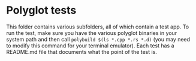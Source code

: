 # Polyglot tests

This folder contains various subfolders, all of which contain a test app. To run the test, make sure you have the various polyglot binaries in your system path and then call `polybuild $(ls *.cpp *.rs *.d)` (you may need to modify this command for your terminal emulator). Each test has a README.md file that documents what the point of the test is.
